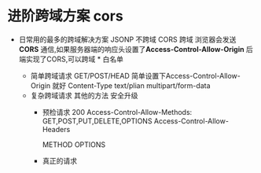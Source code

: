 # 进阶跨域方案 cors

- 日常用的最多的跨域解决方案
    JSONP 不跨域
    CORS 跨域 
    浏览器会发送**CORS** 通信,如果服务器端的响应头设置了**Access-Control-Allow-Origin** 
    后端实现了CORS,可以跨域 
    * 
    白名单 

    -  简单跨域请求 
      GET/POST/HEAD 简单设置下Access-Control-Allow-Origin 就好
      Content-Type text/plian multipart/form-data 
    -  复杂跨域请求
       其他的方法 安全升级
       - 预检请求 
          200 
          Access-Control-Allow-Methods: GET,POST,PUT,DELETE,OPTIONS
          Access-Control-Allow-Headers
          
          METHOD OPTIONS  
       - 真正的请求 
       
